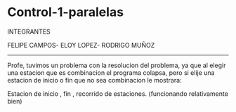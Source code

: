 # Control-1-paralelas

INTEGRANTES

FELIPE CAMPOS-
ELOY LOPEZ-
RODRIGO MUÑOZ

----------------------------------------------------------------------------------

Profe, tuvimos un problema con la resolucion del problema, ya que al elegir una estacion que es combinacion el programa colapsa, 
pero si elije una estacion de inicio o fin que no sea combinacion le mostrara:

Estacion de inicio , fin , recorrido de estaciones. (funcionando relativamente bien)
